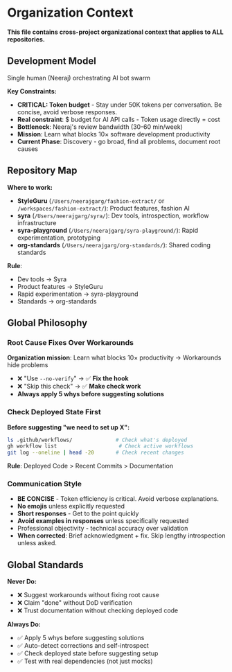 # Organization Context

**This file contains cross-project organizational context that applies to ALL repositories.**

## Development Model

Single human (Neeraj) orchestrating AI bot swarm

**Key Constraints:**
- **CRITICAL: Token budget** - Stay under 50K tokens per conversation. Be concise, avoid verbose responses.
- **Real constraint**: $ budget for AI API calls - Token usage directly = cost
- **Bottleneck**: Neeraj's review bandwidth (30-60 min/week)
- **Mission**: Learn what blocks 10× software development productivity
- **Current Phase**: Discovery - go broad, find all problems, document root causes

## Repository Map

**Where to work:**
- **StyleGuru** (`/Users/neerajgarg/fashion-extract/` or `/workspaces/fashion-extract/`): Product features, fashion AI
- **syra** (`/Users/neerajgarg/syra/`): Dev tools, introspection, workflow infrastructure
- **syra-playground** (`/Users/neerajgarg/syra-playground/`): Rapid experimentation, prototyping
- **org-standards** (`/Users/neerajgarg/org-standards/`): Shared coding standards

**Rule**:
- Dev tools → Syra
- Product features → StyleGuru
- Rapid experimentation → syra-playground
- Standards → org-standards

## Global Philosophy

### Root Cause Fixes Over Workarounds
**Organization mission**: Learn what blocks 10× productivity → Workarounds hide problems

- ❌ "Use `--no-verify`" → ✅ **Fix the hook**
- ❌ "Skip this check" → ✅ **Make check work**
- **Always apply 5 whys before suggesting solutions**

### Check Deployed State First
**Before suggesting "we need to set up X":**
```bash
ls .github/workflows/              # Check what's deployed
gh workflow list                    # Check active workflows
git log --oneline | head -20       # Check recent changes
```

**Rule**: Deployed Code > Recent Commits > Documentation

### Communication Style
- **BE CONCISE** - Token efficiency is critical. Avoid verbose explanations.
- **No emojis** unless explicitly requested
- **Short responses** - Get to the point quickly
- **Avoid examples in responses** unless specifically requested
- Professional objectivity - technical accuracy over validation
- **When corrected**: Brief acknowledgment + fix. Skip lengthy introspection unless asked.

## Global Standards

**Never Do:**
- ❌ Suggest workarounds without fixing root cause
- ❌ Claim "done" without DoD verification
- ❌ Trust documentation without checking deployed code

**Always Do:**
- ✅ Apply 5 whys before suggesting solutions
- ✅ Auto-detect corrections and self-introspect
- ✅ Check deployed state before suggesting setup
- ✅ Test with real dependencies (not just mocks)
